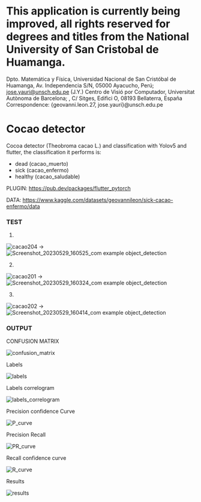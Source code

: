 # This application is currently being improved, all rights reserved for degrees and titles from the National University of San Cristobal de Huamanga.
Dpto. Matemática y Física, Universidad Nacional de San Cristóbal de Huamanga, Av. Independencia S/N, 05000 Ayacucho, Perú; jose.yauri@unsch.edu.pe (J.Y.)
Centro de Visió por Computador, Universitat Autònoma de Barcelona; , C/ Sitges, Edifici O, 08193 Bellaterra, España
Correspondence: {geovanni.leon.27, jose.yauri}@unsch.edu.pe

# Cocao detector

Cocoa detector (Theobroma cacao L.) and classification with Yolov5 and flutter, the classification it performs is: 
- dead (cacao_muerto)
- sick (cacao_enfermo)
- healthy (cacao_saludable)

PLUGIN: https://pub.dev/packages/flutter_pytorch

DATA: https://www.kaggle.com/datasets/geovannileon/sick-cacao-enfermo/data
### TEST
1.



![cacao204](https://github.com/Patahu/TheobromaCacaoDetector/assets/55921419/92c71130-7579-4ba5-9d8d-9390f93bbfb2) -> ![Screenshot_20230529_160525_com example object_detection](https://github.com/Patahu/TheobromaCacaoDetector/assets/55921419/c03ecdef-e562-4ab1-82ba-bd663ff9c7d2)



2. 



![cacao201](https://github.com/Patahu/TheobromaCacaoDetector/assets/55921419/d4371bdd-c4cf-4c29-86eb-d7a9f2110b68)  -> ![Screenshot_20230529_160324_com example object_detection](https://github.com/Patahu/TheobromaCacaoDetector/assets/55921419/d8bbd8a3-9821-4778-ae3d-11900a9297ef)



3.




![cacao202](https://github.com/Patahu/TheobromaCacaoDetector/assets/55921419/16ea4899-5c5e-4686-bd37-db94f73d8a55) -> ![Screenshot_20230529_160414_com example object_detection](https://github.com/Patahu/TheobromaCacaoDetector/assets/55921419/e99f4e7b-0232-45ab-af22-577d9f724be7)



### OUTPUT

CONFUSION MATRIX

![confusion_matrix](https://github.com/Patahu/TheobromaCacaoDetector/assets/55921419/e4ef4d4e-8ab9-4d08-bd07-12168a383b53)


Labels

![labels](https://github.com/Patahu/TheobromaCacaoDetector/assets/55921419/09ade555-abae-4a0e-a370-7b1328ca37c1)

Labels correlogram

![labels_correlogram](https://github.com/Patahu/TheobromaCacaoDetector/assets/55921419/1100fb5f-240e-41eb-8f2f-50435cddb876)

Precision confidence Curve

![P_curve](https://github.com/Patahu/TheobromaCacaoDetector/assets/55921419/fa80fda1-dc26-4e01-a158-0b29537c870b)

Precision Recall

![PR_curve](https://github.com/Patahu/TheobromaCacaoDetector/assets/55921419/f23349e4-af09-4f2c-856a-b53e82a5b35b)

Recall confidence curve

![R_curve](https://github.com/Patahu/TheobromaCacaoDetector/assets/55921419/bea04b10-acde-426c-8780-01aebf169291)

Results



![results](https://github.com/Patahu/TheobromaCacaoDetector/assets/55921419/3225ad7b-6095-42a7-abcb-772145cf0bd6)


